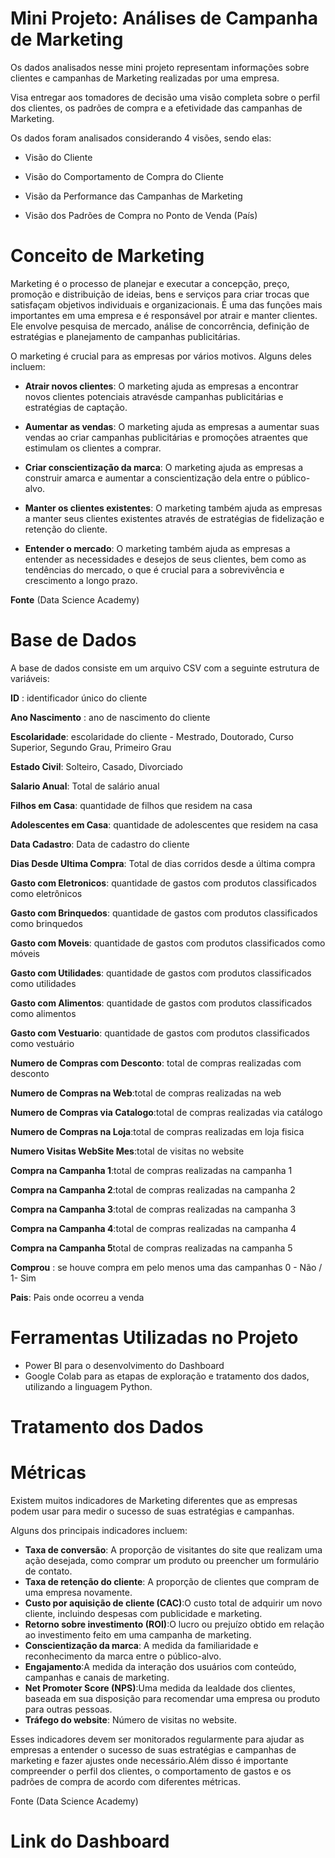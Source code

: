 # Mini Projeto: Análises de Campanha de Marketing
Os dados analisados nesse mini projeto representam informações sobre clientes e campanhas de Marketing realizadas por uma empresa.

Visa entregar aos tomadores de decisão uma visão completa sobre o perfil dos clientes, os padrões de compra e a efetividade das campanhas de Marketing.

Os dados foram analisados considerando 4 visões, sendo elas:

*  Visão do Cliente

*  Visão do Comportamento de Compra do Cliente

*  Visão da Performance das Campanhas de Marketing

*  Visão dos Padrões de Compra no Ponto de Venda (País)


# Conceito de Marketing

Marketing  é  o  processo  de  planejar  e  executar  a  concepção,  preço,  promoção  e distribuição de ideias, bens e serviços para criar trocas que satisfaçam objetivos individuais e organizacionais.
É uma das funções mais importantes em uma empresa e é responsável por atrair e  manter  clientes.  Ele  envolve  pesquisa  de  mercado,  análise  de  concorrência,  definição  de estratégias e planejamento de campanhas publicitárias.

O marketing é crucial para as empresas por vários motivos. Alguns deles incluem:

* **Atrair  novos  clientes**:  O  marketing  ajuda  as  empresas  a  encontrar  novos  clientes potenciais atravésde campanhas publicitárias e estratégias de captação.

* **Aumentar as vendas**: O marketing ajuda as empresas a aumentar suas vendas ao criar campanhas publicitárias e promoções atraentes que estimulam os clientes a comprar.

* **Criar conscientização da marca**: O marketing ajuda as empresas a construir amarca e aumentar a conscientização dela entre o público-alvo.

* **Manter os clientes existentes**: O marketing também ajuda as empresas a manter seus clientes existentes através de estratégias de fidelização e retenção do cliente.

* **Entender  o  mercado**:  O  marketing  também  ajuda  as  empresas  a  entender  as necessidades e desejos de seus clientes, bem como as tendências do mercado, o que é crucial para a sobrevivência e crescimento a longo prazo.

**Fonte** (Data Science Academy)


# Base de Dados
A base de dados consiste em um arquivo CSV com a seguinte estrutura de variáveis:

**ID** : identificador único do cliente

**Ano Nascimento** : ano de nascimento do cliente

**Escolaridade**: escolaridade do cliente - Mestrado, Doutorado, Curso Superior, Segundo Grau, Primeiro Grau

**Estado Civil**: Solteiro, Casado, Divorciado

**Salario Anual**: Total de salário anual

**Filhos em Casa**: quantidade de filhos que residem na casa

**Adolescentes em Casa**: quantidade de adolescentes que residem na casa

**Data Cadastro**: Data de cadastro do cliente

**Dias Desde Ultima Compra**: Total de dias corridos desde a última compra

**Gasto com Eletronicos**: quantidade de gastos com produtos classificados como eletrônicos

**Gasto com Brinquedos**: quantidade de gastos com produtos classificados como brinquedos

**Gasto com Moveis**: quantidade de gastos com produtos classificados como móveis

**Gasto com Utilidades**: quantidade de gastos com produtos classificados como utilidades

**Gasto com Alimentos**: quantidade de gastos com produtos classificados como alimentos

**Gasto com Vestuario**: quantidade de gastos com produtos classificados como vestuário

**Numero de Compras com Desconto**: total de compras realizadas com desconto

**Numero de Compras na Web**:total de compras realizadas na web

**Numero de Compras via Catalogo**:total de compras realizadas via catálogo

**Numero de Compras na Loja**:total de compras realizadas em loja fisica

**Numero Visitas WebSite Mes**:total de visitas no website

**Compra na Campanha 1**:total de compras realizadas na campanha 1

**Compra na Campanha 2**:total de compras realizadas na campanha 2

**Compra na Campanha 3**:total de compras realizadas na campanha 3

**Compra na Campanha 4**:total de compras realizadas na campanha 4

**Compra na Campanha 5**total de compras realizadas na campanha 5

**Comprou** : se houve compra em pelo menos uma das campanhas 0 - Não / 1- Sim

**Pais**: Pais onde ocorreu a venda


# Ferramentas Utilizadas no Projeto
* Power BI para o desenvolvimento do Dashboard
* Google Colab para as etapas de exploração e tratamento dos dados, utilizando a linguagem Python.


# Tratamento dos Dados



# Métricas

Existem muitos indicadores de Marketing diferentes que as empresas podem usar para medir o sucesso de suas estratégias e campanhas.

Alguns dos principais indicadores incluem:
* **Taxa de conversão**: A proporção de visitantes do site que realizam uma ação desejada, como comprar um produto ou preencher um formulário de contato.
* **Taxa  de  retenção  do  cliente**: A proporção de clientes que compram de uma empresa novamente.
* **Custo por aquisição de cliente (CAC)**:O custo total de adquirir um novo cliente, incluindo despesas com publicidade e marketing.
* **Retorno sobre investimento (ROI)**:O lucro ou prejuízo obtido em relação ao investimento feito em uma campanha de marketing.
* **Conscientização da marca**: A medida da familiaridade e reconhecimento da marca entre o público-alvo.
* **Engajamento**:A medida da interação dos usuários com conteúdo, campanhas e canais de marketing.
* **Net  Promoter  Score  (NPS)**:Uma  medida  da  lealdade  dos  clientes,  baseada  em  sua disposição para recomendar uma empresa ou produto para outras pessoas.
* **Tráfego do website**: Número de visitas no website.

Esses  indicadores  devem  ser  monitorados  regularmente  para  ajudar  as  empresas  a entender  o  sucesso  de  suas  estratégias  e  campanhas  de  marketing  e  fazer  ajustes  onde necessário.Além disso é importante compreender o perfil dos clientes, o comportamento de gastos e os padrões de compra de acordo com diferentes métricas.

Fonte (Data Science Academy)


# Link do Dashboard
